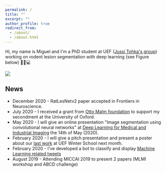 ```yaml
---
permalink: /
title: ""
excerpt: ""
author_profile: true
redirect_from: 
  - /about/
  - /about.html
---
```


Hi, my name is Miguel and I'm a PhD student at UEF (<a href="https://www.jussitohka.net/" target="_blank">Jussi Tohka's group</a>) working on rodent lesion segmentation with deep learning (see Figure below) 🧠🐭💻

<img src="{{ base_path }}/images/lesions.png" with="400px">

## News
* December 2020 - RatLesNetv2 paper accepted in Frontiers in Neuroscience.
* July 2020 - I received a grant from <a href="http://en.ottomalm.fi.kotisivukone.com/stipends-granted-2020" target="_blank">Otto Malm foundation</a> to support my secondment at the University of Oxford.
* May 2020 - I will give an online presentation "Image segmentation using convolutional neural networks" at <a href="https://blogs.uef.fi/kubiac/2020/04/21/deep-learning-for-medical-and-industrial-imaging-an-online-networking-event/" target="_blank">Deep Learning  for Medical and Industrial Imaging</a> the 14th of May (2020).
* February 2020 - I will give a pitch presentation and present a poster about our <a href="https://arxiv.org/abs/2001.09138" target="_blank">last work</a> at UEF Winter School next month.
* February 2020 - I've developed a bot to classify and display <a href="https://jmlipman.github.io/misc/popularML" target="_blank">Machine Learning related tweets</a>
* August 2019 - Attending MICCAI 2019 to present 2 papers (MLMI workshop and ABCD challenge)

